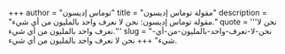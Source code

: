 +++
author = "توماس إديسون"
title = "مقولة توماس إديسون"
description = "مقولة توماس إديسون: نحن لا نعرف واحد بالمليون من أي شيء."
quote = '''نحن لا نعرف واحد بالمليون من أي شيء.'''
slug = "نحن-لا-نعرف-واحد-بالمليون-من-أي-شيء"
+++
نحن لا نعرف واحد بالمليون من أي شيء.
